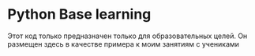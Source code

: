 # Python Base learning 
Этот код только предназначен только для образовательных целей. Он размещен здесь в качестве примера к моим занятиям с учениками
